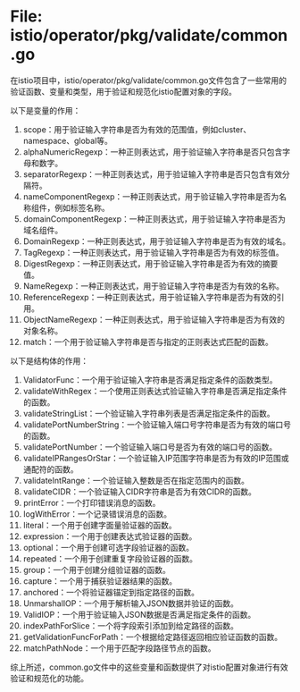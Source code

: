 # File: istio/operator/pkg/validate/common.go

在istio项目中，istio/operator/pkg/validate/common.go文件包含了一些常用的验证函数、变量和类型，用于验证和规范化istio配置对象的字段。

以下是变量的作用：

1. scope：用于验证输入字符串是否为有效的范围值，例如cluster、namespace、global等。
2. alphaNumericRegexp：一种正则表达式，用于验证输入字符串是否只包含字母和数字。
3. separatorRegexp：一种正则表达式，用于验证输入字符串是否只包含有效分隔符。
4. nameComponentRegexp：一种正则表达式，用于验证输入字符串是否为名称组件，例如标签名称。
5. domainComponentRegexp：一种正则表达式，用于验证输入字符串是否为域名组件。
6. DomainRegexp：一种正则表达式，用于验证输入字符串是否为有效的域名。
7. TagRegexp：一种正则表达式，用于验证输入字符串是否为有效的标签值。
8. DigestRegexp：一种正则表达式，用于验证输入字符串是否为有效的摘要值。
9. NameRegexp：一种正则表达式，用于验证输入字符串是否为有效的名称。
10. ReferenceRegexp：一种正则表达式，用于验证输入字符串是否为有效的引用。
11. ObjectNameRegexp：一种正则表达式，用于验证输入字符串是否为有效的对象名称。
12. match：一个用于验证输入字符串是否与指定的正则表达式匹配的函数。

以下是结构体的作用：

1. ValidatorFunc：一个用于验证输入字符串是否满足指定条件的函数类型。
2. validateWithRegex：一个使用正则表达式验证输入字符串是否满足指定条件的函数。
3. validateStringList：一个验证输入字符串列表是否满足指定条件的函数。
4. validatePortNumberString：一个验证输入端口号字符串是否为有效的端口号的函数。
5. validatePortNumber：一个验证输入端口号是否为有效的端口号的函数。
6. validateIPRangesOrStar：一个验证输入IP范围字符串是否为有效的IP范围或通配符的函数。
7. validateIntRange：一个验证输入整数是否在指定范围内的函数。
8. validateCIDR：一个验证输入CIDR字符串是否为有效CIDR的函数。
9. printError：一个打印错误消息的函数。
10. logWithError：一个记录错误消息的函数。
11. literal：一个用于创建字面量验证器的函数。
12. expression：一个用于创建表达式验证器的函数。
13. optional：一个用于创建可选字段验证器的函数。
14. repeated：一个用于创建重复字段验证器的函数。
15. group：一个用于创建分组验证器的函数。
16. capture：一个用于捕获验证器结果的函数。
17. anchored：一个将验证器锚定到指定路径的函数。
18. UnmarshalIOP：一个用于解析输入JSON数据并验证的函数。
19. ValidIOP：一个用于验证输入JSON数据是否满足指定条件的函数。
20. indexPathForSlice：一个将字段索引添加到给定路径的函数。
21. getValidationFuncForPath：一个根据给定路径返回相应验证函数的函数。
22. matchPathNode：一个用于匹配字段路径节点的函数。

综上所述，common.go文件中的这些变量和函数提供了对istio配置对象进行有效验证和规范化的功能。

